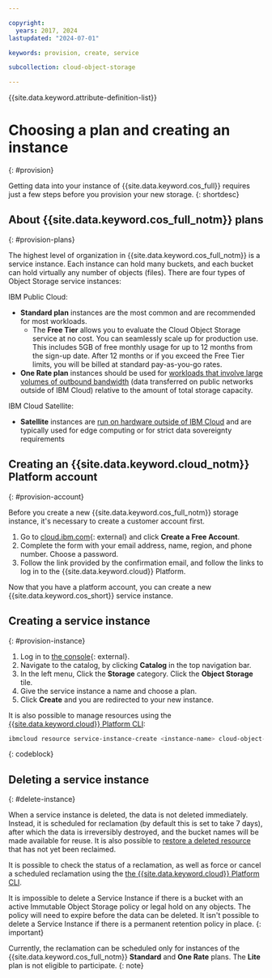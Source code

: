```yaml
---

copyright:
  years: 2017, 2024
lastupdated: "2024-07-01"

keywords: provision, create, service

subcollection: cloud-object-storage

---
```


{{site.data.keyword.attribute-definition-list}}

# Choosing a plan and creating an instance
{: #provision}

Getting data into your instance of {{site.data.keyword.cos_full}} requires just a few steps before you provision your new storage.
{: shortdesc}

## About {{site.data.keyword.cos_full_notm}} plans
{: #provision-plans}

The highest level of organization in {{site.data.keyword.cos_full_notm}} is a service instance.  Each instance can hold many buckets, and each bucket can hold virtually any number of objects (files).  There are four types of Object Storage service instances:

IBM Public Cloud:

* **Standard plan** instances are the most common and are recommended for most workloads.
   * The **Free Tier** allows you to evaluate the Cloud Object Storage service at no cost. You can seamlessly scale up for production use. This includes 5GB of free monthly usage for up to 12 months from the sign-up date. After 12 months or if you exceed the Free Tier limits, you will be billed at standard pay-as-you-go rates.
* **One Rate plan** instances should be used for [workloads that involve large volumes of outbound bandwidth](/docs/cloud-object-storage?topic=cloud-object-storage-onerate) (data transferred on public networks outside of IBM Cloud) relative to the amount of total storage capacity.

IBM Cloud Satellite:

* **Satellite** instances are [run on hardware outside of IBM Cloud](/docs/cloud-object-storage?topic=cloud-object-storage-provision-cos-satellite) and are typically used for edge computing or for strict data sovereignty requirements

## Creating an {{site.data.keyword.cloud_notm}} Platform account
{: #provision-account}

Before you create a new {{site.data.keyword.cos_full_notm}} storage instance, it's necessary to create a customer account first.

1. Go to [cloud.ibm.com](https://cloud.ibm.com/){: external} and click **Create a Free Account**.
1. Complete the form with your email address, name, region, and phone number. Choose a password.
1. Follow the link provided by the confirmation email, and follow the links to log in to the {{site.data.keyword.cloud}} Platform.

Now that you have a platform account, you can create a new {{site.data.keyword.cos_short}} service instance.

## Creating a service instance
{: #provision-instance}

1. Log in to [the console](https://cloud.ibm.com/){: external}.
1. Navigate to the catalog, by clicking **Catalog** in the top navigation bar.
1. In the left menu, Click the **Storage** category. Click the **Object Storage** tile.
1. Give the service instance a name and choose a plan.
1. Click **Create** and you are redirected to your new instance.

It is also possible to manage resources using the [{{site.data.keyword.cloud}} Platform CLI](/docs/account?topic=account-manage_resource):

```sh
ibmcloud resource service-instance-create <instance-name> cloud-object-storage <plan> global
```
{: codeblock}

## Deleting a service instance
{: #delete-instance}

When a service instance is deleted, the data is not deleted immediately.  Instead, it is scheduled for reclamation (by default this is set to take 7 days), after which the data is irreversibly destroyed, and the bucket names will be made available for reuse. It is also possible to [restore a deleted resource](/docs/account?topic=account-resource-reclamation&interface=api#restore-resource-api) that has not yet been reclaimed.

It is possible to check the status of a reclamation, as well as force or cancel a scheduled reclamation using the [the {{site.data.keyword.cloud}} Platform CLI](/docs/cli?topic=cli-ibmcloud_commands_resource#ibmcloud_resource_reclamations).

It is impossible to delete a Service Instance if there is a bucket with an active Immutable Object Storage policy or legal hold on any objects.  The policy will need to expire before the data can be deleted. It isn't possible to delete a Service Instance if there is a permanent retention policy in place.
{: important}

Currently, the reclamation can be scheduled only for instances of the {{site.data.keyword.cos_full_notm}} **Standard** and **One Rate** plans.  The **Lite** plan is not eligible to participate.
{: note}

